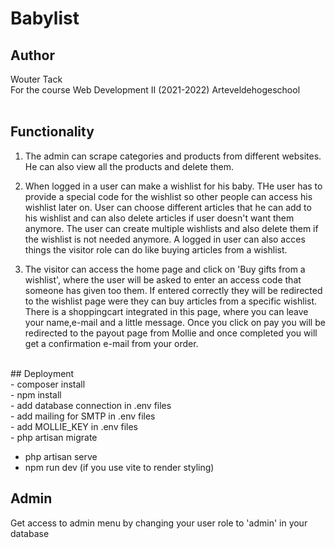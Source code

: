 # Babylist

## Author
Wouter Tack<br>
For the course Web Development II (2021-2022) Arteveldehogeschool<br>
<br>
## Functionality
1. The admin can scrape categories and products from different websites. He can also view all the products and delete them.<br>

2. When logged in a user can make a wishlist for his baby. THe user has to provide a special code for the wishlist so other people can access his wishlist later on. User can choose different articles that he can add to his wishlist and can also delete articles if user doesn't want them anymore. The user can create multiple wishlists and also delete them if the wishlist is not needed anymore. A logged in user can also acces things the visitor role can do like buying articles from a wishlist.<br>
3. The visitor can access the home page and click on 'Buy gifts from a wishlist', where the user will be asked to enter an access code that someone has given too them. If entered correctly they will be redirected to the wishlist page were they can buy articles from a specific wishlist. There is a shoppingcart integrated in this page, where you can leave your name,e-mail and a little message. Once you click on pay you will be redirected to the payout page from Mollie and once completed you will get a confirmation e-mail from your order.<br>
<br>
## Deployment
<br>
- composer install<br>
- npm install<br>
- add database connection in .env files<br>
- add mailing for SMTP in .env files <br>
- add MOLLIE_KEY in .env files <br> 
- php artisan migrate <br>

- php artisan serve<br>
- npm run dev (if you use vite to render styling)<br>

## Admin
Get access to admin menu by changing your user role to 'admin' in your database <br>

